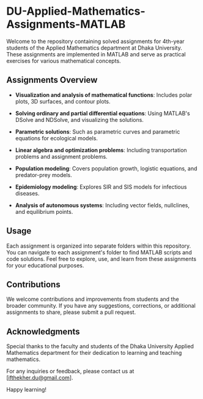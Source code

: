 # DU-Applied-Mathematics-Assignments-MATLAB


Welcome to the repository containing solved assignments for 4th-year students of the Applied Mathematics department at Dhaka University. These assignments are implemented in MATLAB and serve as practical exercises for various mathematical concepts.

## Assignments Overview

- **Visualization and analysis of mathematical functions**: Includes polar plots, 3D surfaces, and contour plots.

- **Solving ordinary and partial differential equations**: Using MATLAB's DSolve and NDSolve, and visualizing the solutions.

- **Parametric solutions**: Such as parametric curves and parametric equations for ecological models.

- **Linear algebra and optimization problems**: Including transportation problems and assignment problems.

- **Population modeling**: Covers population growth, logistic equations, and predator-prey models.

- **Epidemiology modeling**: Explores SIR and SIS models for infectious diseases.

- **Analysis of autonomous systems**: Including vector fields, nullclines, and equilibrium points.

## Usage

Each assignment is organized into separate folders within this repository. You can navigate to each assignment's folder to find MATLAB scripts and code solutions. Feel free to explore, use, and learn from these assignments for your educational purposes.

## Contributions

We welcome contributions and improvements from students and the broader community. If you have any suggestions, corrections, or additional assignments to share, please submit a pull request.

## Acknowledgments

Special thanks to the faculty and students of the Dhaka University Applied Mathematics department for their dedication to learning and teaching mathematics.

For any inquiries or feedback, please contact us at [ifthekher.du@gmail.com].

Happy learning!

